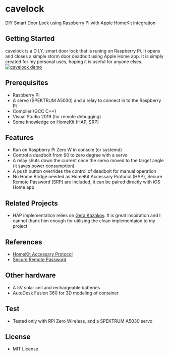 # cavelock

DIY Smart Door Lock using Raspberry Pi with Apple HomeKit integration

## Getting Started
cavelock is a D.I.Y. smart door lock that is runing on Raspberry Pi. It opens and closes a simple storm door deadbolt using Apple Home app. It is simply created for my personal uses, hoping it is useful for anyone elses.
[![cavelock demo](https://img.youtube.com/vi/mZIwY49XvS4/0.jpg)](https://www.youtube.com/watch?v=mZIwY49XvS4)

## Prerequisites
* Raspberry Pi
* A servo (SPEKTRUM A5030) and a relay to connect in to the Raspberry Pi 
* Compiler (GCC C++)
* Visual Studio 2019 (for remote debugging)
* Some knowledge on HomeKit (HAP, SRP)

## Features
* Run on Raspberry Pi Zero W in console (or systemd)
* Control a deadbolt from 90 to zero degree with a servo
* A relay shuts down the current once the servo moved to the target angle (it saves power consumption)
* A push button overrides the control of deadbolt for manual operation 
* No Home Bridge needed as HomeKit Accessary Protocol (HAP), Secure Remote Password (SRP) are included, it can be paired directly with iOS Home app

## Related Projects 
* HAP implementation relies on [Gera Kazakov](https://github.com/gera-k/uHap). It is great inspiration and I cannot thank him enough for utilizing the clean implementaion to my project

## References
* [HomeKit Accessary Protocol](https://developer.apple.com/support/homekit-accessory-protocol/)
* [Secure Remote Password](https://en.wikipedia.org/wiki/Secure_Remote_Password_protocol)

## Other hardware 
* A 5V solar cell and rechargeable batteries
* AutoDesk Fusion 360 for 3D modeling of container

## Test
* Tested only with RPi Zero Wireless, and a SPEKTRUM A5030 servo

## License
* MIT License
